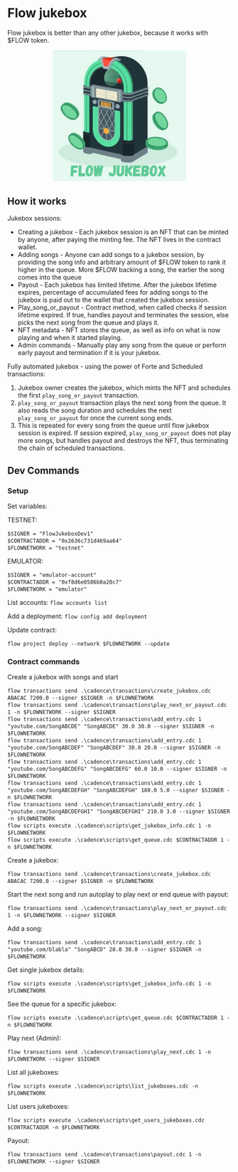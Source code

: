 # Flow jukebox

Flow jukebox is better than any other jukebox, because it works with $FLOW token. 
<p align="center">
  <img src="./FlowJukeboxLogo.png" alt="Flow Jukebox Logo" width="300"/>
</p>

## How it works

Jukebox sessions:
- Creating a jukebox - Each jukebox session is an NFT that can be minted by anyone, after paying the minting fee. The NFT lives in the contract wallet.
- Adding songs - Anyone can add songs to a jukebox session, by providing the song info and arbitrary amount of $FLOW token to rank it higher in the queue. More $FLOW backing a song, the earlier the song comes into the queue
- Payout - Each jukebox has limited lifetime. After the jukebox lifetime expires, percentage of accumulated fees for adding songs to the jukebox is paid out to the wallet that created the jukebox session.
- Play_song_or_payout - Contract method, when called checks if session lifetime expired. If true, handles payout and terminates the session, else picks the next song from the queue and plays it. 
- NFT metadata - NFT stores the queue, as well as info on what is now playing and when it started playing.
- Admin commands - Manually play any song from the queue or perform early payout and termination if it is your jukebox.

Fully automated jukebox -  using the power of Forte and Scheduled transactions:
1. Jukebox owner creates the jukebox, which mints the NFT and schedules the first `play_song_or_payout` transaction.
1. `play_song_or_payout` transaction plays the next song from the queue. It also reads the song duration and schedules the next `play_song_or_payout` for once the current song ends.
1. This is repeated for every song from the queue until flow jukebox session is expired. If session expired, `play_song_or_payout` does not play more songs, but handles payout and destroys the NFT, thus terminating the chain of scheduled transactions.

## Dev Commands

### Setup
Set variables:  

TESTNET:
```
$SIGNER = "FlowJukeboxDev1"
$CONTRACTADDR = "0x2636c731d469aa64"
$FLOWNETWORK = "testnet"
```

EMULATOR:
```
$SIGNER = "emulator-account"
$CONTRACTADDR = "0xf8d6e0586b0a20c7"
$FLOWNETWORK = "emulator"
```
List accounts:
`flow accounts list`

Add a deployment:
`flow config add deployment`

Update contract:
```
flow project deploy --network $FLOWNETWORK --update
```

### Contract commands

Create a jukebox with songs and start
```
flow transactions send .\cadence\transactions\create_jukebox.cdc ABACAC 7200.0 --signer $SIGNER -n $FLOWNETWORK
flow transactions send .\cadence\transactions\play_next_or_payout.cdc 1 -n $FLOWNETWORK --signer $SIGNER
flow transactions send .\cadence\transactions\add_entry.cdc 1 "youtube.com/SongABCDE" "SongABCDE" 30.0 30.0 --signer $SIGNER -n $FLOWNETWORK
flow transactions send .\cadence\transactions\add_entry.cdc 1 "youtube.com/SongABCDEF" "SongABCDEF" 30.0 20.0 --signer $SIGNER -n $FLOWNETWORK
flow transactions send .\cadence\transactions\add_entry.cdc 1 "youtube.com/SongABCDEFG" "SongABCDEFG" 60.0 10.0 --signer $SIGNER -n $FLOWNETWORK
flow transactions send .\cadence\transactions\add_entry.cdc 1 "youtube.com/SongABCDEFGH" "SongABCDEFGH" 180.0 5.0 --signer $SIGNER -n $FLOWNETWORK
flow transactions send .\cadence\transactions\add_entry.cdc 1 "youtube.com/SongABCDEFGHI" "SongABCDEFGHI" 210.0 3.0 --signer $SIGNER -n $FLOWNETWORK
flow scripts execute .\cadence\scripts\get_jukebox_info.cdc 1 -n $FLOWNETWORK
flow scripts execute .\cadence\scripts\get_queue.cdc $CONTRACTADDR 1 -n $FLOWNETWORK
```

Create a jukebox:
```
flow transactions send .\cadence\transactions\create_jukebox.cdc ABACAC 7200.0 --signer $SIGNER -n $FLOWNETWORK
```

Start the next song and run autoplay to play next or end queue with payout:
```
flow transactions send .\cadence\transactions\play_next_or_payout.cdc 1 -n $FLOWNETWORK --signer $SIGNER
```

Add a song:
```
flow transactions send .\cadence\transactions\add_entry.cdc 1 "youtube.com/blabla" "SongABCD" 20.0 30.0 --signer $SIGNER -n $FLOWNETWORK
```

Get single jukebox details:
```
flow scripts execute .\cadence\scripts\get_jukebox_info.cdc 1 -n $FLOWNETWORK
```

See the queue for a specific jukebox:
```
flow scripts execute .\cadence\scripts\get_queue.cdc $CONTRACTADDR 1 -n $FLOWNETWORK
```

Play next (Admin):
```
flow transactions send .\cadence\transactions\play_next.cdc 1 -n $FLOWNETWORK --signer $SIGNER
```

List all jukeboxes:
```
flow scripts execute .\cadence\scripts\list_jukeboxes.cdc -n $FLOWNETWORK
```

List users jukeboxes:
```
flow scripts execute .\cadence\scripts\get_users_jukeboxes.cdc $CONTRACTADDR -n $FLOWNETWORK
```

Payout:
```
flow transactions send .\cadence\transactions\payout.cdc 1 -n $FLOWNETWORK --signer $SIGNER
```
